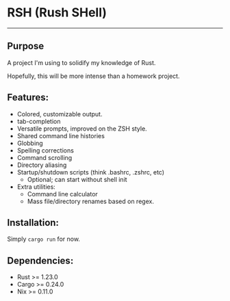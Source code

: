 # RSH (**R**ush **SH**ell)
--------------------------

## Purpose
A project I'm using to solidify my knowledge of Rust. 

Hopefully, this will be more intense than a homework project.

## Features:
* Colored, customizable output.
* tab-completion
* Versatile prompts, improved on the ZSH style.
* Shared command line histories
* Globbing 
* Spelling corrections
* Command scrolling
* Directory aliasing
* Startup/shutdown scripts (think .bashrc, .zshrc, etc)
    * Optional; can start without shell init
* Extra utilities:
    * Command line calculator
    * Mass file/directory renames based on regex.

## Installation:
Simply `cargo run` for now.

## Dependencies:
* Rust >= 1.23.0
* Cargo >= 0.24.0 
* Nix >= 0.11.0
